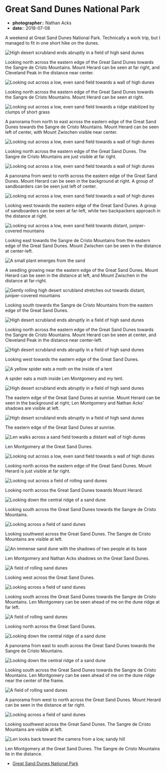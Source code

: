 # Great Sand Dunes National Park

* **photographer**:: Nathan Acks  
* **date**:: 2018-07-08

A weekend at Great Sand Dunes National Park. Technically a work trip, but I managed to fit in one short hike on the dunes.

![High desert scrubland ends abruptly in a field of high sand dunes](assets/2018-07-08-great-sand-dunes-national-park-01.webp)

Looking north across the eastern edge of the Great Sand Dunes towards the Sangre de Cristo Mountains. Mount Herard can be seen at far right, and Cleveland Peak in the distance near center.

![Looking out across a low, even sand field towards a wall of high dunes](assets/2018-07-08-great-sand-dunes-national-park-02.webp)

Looking north across the eastern edge of the Great Sand Dunes towards the Sangre de Cristo Mountains. Mount Herard can be seen at right.

![Looking out across a low, even sand field towards a ridge stabilized by clumps of short grass](assets/2018-07-08-great-sand-dunes-national-park-03.webp)

A panorama from north to east across the eastern edge of the Great Sand Dunes towards the Sangre de Cristo Mountains. Mount Herard can be seen left of center, with Mount Zwischen visible near center.

![Looking out across a low, even sand field towards a wall of high dunes](assets/2018-07-08-great-sand-dunes-national-park-04.webp)

Looking north across the eastern edge of the Great Sand Dunes. The Sangre de Cristo Mountains are just visible at far right.

![Looking out across a low, even sand field towards a wall of high dunes](assets/2018-07-08-great-sand-dunes-national-park-05.webp)

A panorama from west to north across the eastern edge of the Great Sand Dunes. Mount Herard can be seen in the background at right. A group of sandboarders can be seen just left of center.

![Looking out across a low, even sand field towards a wall of high dunes](assets/2018-07-08-great-sand-dunes-national-park-06.webp)

Looking west towards the eastern edge of the Great Sand Dunes. A group of sandboarders can be seen at far-left, while two backpackers approach in the distance at right.

![Looking out across a low, even sand field towards distant, juniper-covered mountains](assets/2018-07-08-great-sand-dunes-national-park-07.webp)

Looking east towards the Sangre de Cristo Mountains from the eastern edge of the Great Sand Dunes. Mount Zwischen can be seen in the distance at center-left.

![A small plant emerges from the sand](../photography/assets/2018-07-07-seedling.webp)

A seedling growing near the eastern edge of the Great Sand Dunes. Mount Herard can be seen in the distance at left, and Mount Zwischen in the distance at far-right.

![Gently rolling high desert scrubland stretches out towards distant, juniper-covered mountains](assets/2018-07-08-great-sand-dunes-national-park-09.webp)

Looking south towards the Sangre de Cristo Mountains from the eastern edge of the Great Sand Dunes.

![High desert scrubland ends abruptly in a field of high sand dunes](assets/2018-07-08-great-sand-dunes-national-park-10.webp)

Looking north across the eastern edge of the Great Sand Dunes towards the Sangre de Cristo Mountains. Mount Herard can be seen at center, and Cleveland Peak in the distance near center-left.

![High desert scrubland ends abruptly in a field of high sand dunes](assets/2018-07-08-great-sand-dunes-national-park-11.webp)

Looking west towards the eastern edge of the Great Sand Dunes.

![A yellow spider eats a moth on the inside of a tent](assets/2018-07-08-great-sand-dunes-national-park-12.webp)

A spider eats a moth inside Len Montgomery and my tent.

![High desert scrubland ends abruptly in a field of high sand dunes](assets/2018-07-08-great-sand-dunes-national-park-13.webp)

The eastern edge of the Great Sand Dunes at sunrise. Mount Herard can be seen in the background at right; Len Montgomery and Nathan Acks' shadows are visible at left.

![High desert scrubland ends abruptly in a field of high sand dunes](assets/2018-07-08-great-sand-dunes-national-park-14.webp)

The eastern edge of the Great Sand Dunes at sunrise.

![Len walks across a sand field towards a distant wall of high dunes](assets/2018-07-08-great-sand-dunes-national-park-15.webp)

Len Montgomery at the Great Sand Dunes.

![Looking out across a low, even sand field towards a wall of high dunes](assets/2018-07-08-great-sand-dunes-national-park-16.webp)

Looking north across the eastern edge of the Great Sand Dunes. Mount Herard is just visible at far right.

![Looking out across a field of rolling sand dunes](assets/2018-07-08-great-sand-dunes-national-park-17.webp)

Looking north across the Great Sand Dunes towards Mount Herard.

![Looking down the central ridge of a sand dune](assets/2018-07-08-great-sand-dunes-national-park-18.webp)

Looking south across the Great Sand Dunes towards the Sangre de Cristo Mountains.

![Looking across a field of sand dunes](assets/2018-07-08-great-sand-dunes-national-park-19.webp)

Looking southwest across the Great Sand Dunes. The Sangre de Cristo Mountains are visible at left.

![An immense sand dune with the shadows of two people at its base](../photography/assets/2018-07-08-shadows-in-the-sand.webp)

Len Montgomery and Nathan Acks shadows on the Great Sand Dunes.

![A field of rolling sand dunes](assets/2018-07-08-great-sand-dunes-national-park-21.webp)

Looking west across the Great Sand Dunes.

![Looking across a field of sand dunes](assets/2018-07-08-great-sand-dunes-national-park-22.webp)

Looking south across the Great Sand Dunes towards the Sangre de Cristo Mountains. Len Montgomery can be seen ahead of me on the dune ridge at far left.

![A field of rolling sand dunes](assets/2018-07-08-great-sand-dunes-national-park-23.webp)

Looking north across the Great Sand Dunes.

![Looking down the central ridge of a sand dune](assets/2018-07-08-great-sand-dunes-national-park-24.webp)

A panorama from east to  south across the Great Sand Dunes towards the Sangre de Cristo Mountains.

![Looking down the central ridge of a sand dune](assets/2018-07-08-great-sand-dunes-national-park-25.webp)

Looking south across the Great Sand Dunes towards the Sangre de Cristo Mountains. Len Montgomery can be seen ahead of me on the dune ridge near the center of the frame.

![A field of rolling sand dunes](assets/2018-07-08-great-sand-dunes-national-park-26.webp)

A panorama from west to north across the Great Sand Dunes. Mount Herard can be seen in the distance at far right.

![Looking across a field of sand dunes](assets/2018-07-08-great-sand-dunes-national-park-27.webp)

Looking southwest across the Great Sand Dunes. The Sangre de Cristo Mountains are visible at left.

![Len looks back toward the camera from a low, sandy hill](assets/2018-07-08-great-sand-dunes-national-park-28.webp)

Len Montgomery at the Great Sand Dunes. The Sangre de Cristo Mountains lie in the distance.

* [Great Sand Dunes National Park](https://www.nps.gov/grsa/index.htm)
